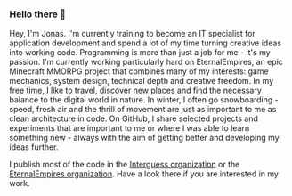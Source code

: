### Hello there 👋

Hey, I'm Jonas. I'm currently training to become an IT specialist for application development and spend a lot of my time turning creative ideas into working code. Programming is more than just a job for me - it's my passion. I'm currently working particularly hard on EternalEmpires, an epic Minecraft MMORPG project that combines many of my interests: game mechanics, system design, technical depth and creative freedom. In my free time, I like to travel, discover new places and find the necessary balance to the digital world in nature. In winter, I often go snowboarding - speed, fresh air and the thrill of movement are just as important to me as clean architecture in code. On GitHub, I share selected projects and experiments that are important to me or where I was able to learn something new - always with the aim of getting better and developing my ideas further.

I publish most of the code in the [Interguess organization](https://github.com/Interguess) or the [EternalEmpires organization](https://github.com/EternalEmpires). Have a look there if you are interested in my work.


